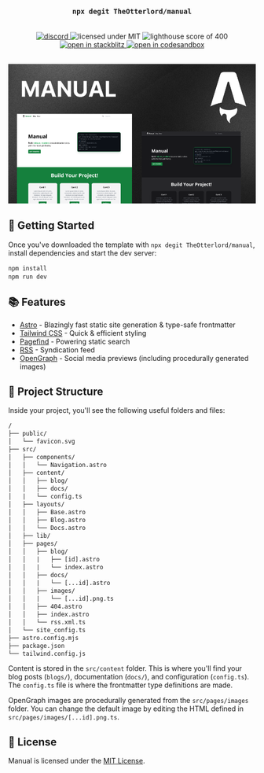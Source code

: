 <h3 align=center>
  <code>npx degit TheOtterlord/manual</code>
</h3>

<br/>

<div align=center>
  <a href="https://dsc.gg/otterlord">
    <img src="https://img.shields.io/discord/805766973605937173" alt="discord">
  </a>
  <img src="https://img.shields.io/github/license/TheOtterlord/manual" alt="licensed under MIT">
  <img src="https://img.shields.io/badge/lighthouse-400-brightgreen" alt="lighthouse score of 400">
  <a href="https://developer.stackblitz.com/github/TheOtterlord/manual/tree/main">
    <img src="https://img.shields.io/badge/open%20in-stackblitz-blue" alt="open in stackblitz">
  </a>
  <a href="https://codesandbox.io/s/github/TheOtterlord/manual/tree/main">
    <img src="https://img.shields.io/badge/open%20in-codesandbox-ff8" alt="open in codesandbox">
  </a>
</div>

<br/>

![Manual](assets/thumbnail.png)

## 🚀 Getting Started

Once you've downloaded the template with `npx degit TheOtterlord/manual`, install dependencies and start the dev server:

```bash
npm install
npm run dev
```

## 📚 Features

- [Astro](https://astro.build) - Blazingly fast static site generation & type-safe frontmatter
- [Tailwind CSS](https://tailwindcss.com) - Quick & efficient styling
- [Pagefind](https://pagefind.app) - Powering static search
- [RSS](https://en.wikipedia.org/wiki/RSS) - Syndication feed
- [OpenGraph](https://ogp.me) - Social media previews (including procedurally generated images)

## 📁 Project Structure

Inside your project, you'll see the following useful folders and files:

```
/
├── public/
│   └── favicon.svg
├── src/
│   ├── components/
│   │   └── Navigation.astro
│   ├── content/
│   │   ├── blog/
│   │   ├── docs/
│   |   └── config.ts
│   ├── layouts/
│   │   ├── Base.astro
│   │   ├── Blog.astro
│   │   └── Docs.astro
│   ├── lib/
│   ├── pages/
│   │   ├── blog/
│   │   |   ├── [id].astro
│   │   |   └── index.astro
│   │   ├── docs/
│   │   |   └── [...id].astro
│   │   ├── images/
│   │   |   └── [...id].png.ts
│   │   ├── 404.astro
│   │   ├── index.astro
│   │   └── rss.xml.ts
│   └── site_config.ts
├── astro.config.mjs
├── package.json
└── tailwind.config.js
```

Content is stored in the `src/content` folder. This is where you'll find your blog posts (`blogs/`), documentation (`docs/`), and configuration (`config.ts`). The `config.ts` file is where the frontmatter type definitions are made.

OpenGraph images are procedurally generated from the `src/pages/images` folder. You can change the default image by editing the HTML defined in `src/pages/images/[...id].png.ts`.

## 📝 License

Manual is licensed under the [MIT License](LICENSE).
